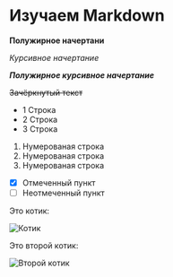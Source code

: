 # Изучаем Markdown

**Полужирное начертани**

*Курсивное начертание*

***Полужирное курсивное начертание***

~~Зачёркнутый текст~~

* 1 Строка
* 2 Строка
* 3 Строка

1. Нумерованая строка
2. Нумерованая строка
3. Нумерованая строка

- [x] Отмеченный пункт
- [ ] Неотмеченный пункт

Это котик:

![Котик](Cat.jpg)

Это второй котик:

![Второй котик](Cat_2.jpg)
